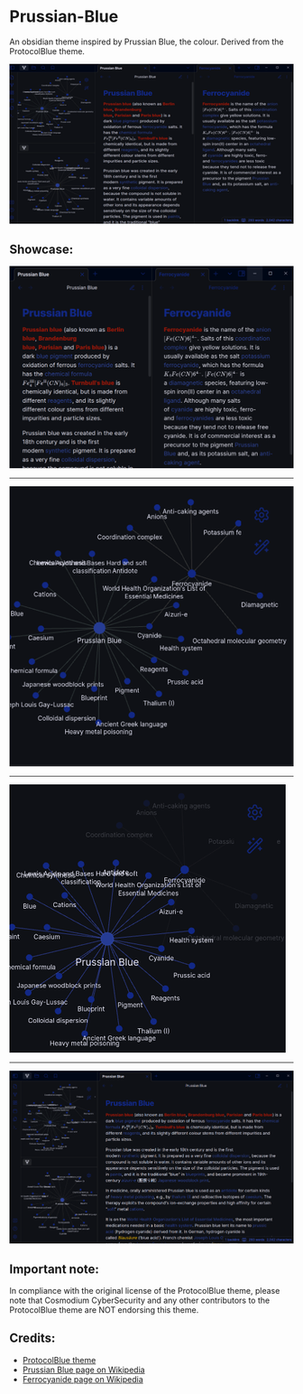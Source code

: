 # Prussian-Blue
An obsidian theme inspired by Prussian Blue, the colour. Derived from the ProtocolBlue theme.

![thumbnail](assets/thumbnail.png)

## Showcase:

![image1](assets/image1.png)

---

![image2](assets/image2.png)

---

![image3](assets/image3.png)

---
![image4](assets/image4.png)

## Important note:
In compliance with the original license of the ProtocolBlue theme, please note that Cosmodium CyberSecurity and any other contributors to the ProtocolBlue theme are NOT endorsing this theme.

## Credits:
- [ProtocolBlue theme](https://github.com/PrettyBoyCosmo/ProtocolBlue)
- [Prussian Blue page on Wikipedia](https://en.wikipedia.org/wiki/Prussian_blue)
- [Ferrocyanide page on Wikipedia](https://en.wikipedia.org/wiki/Ferrocyanide)
